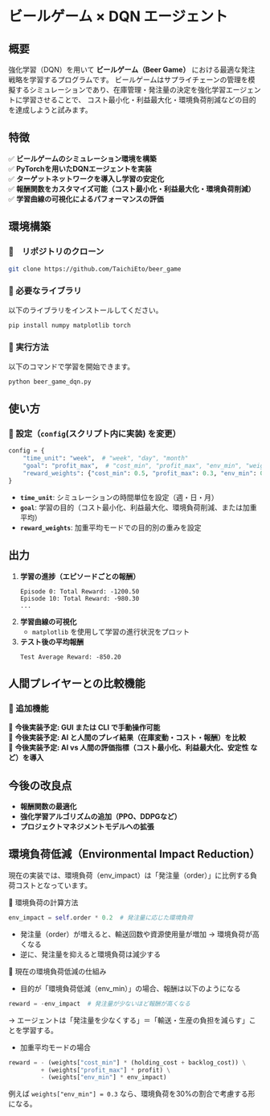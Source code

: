 # ビールゲーム × DQN エージェント

## 概要
強化学習（DQN）を用いて **ビールゲーム（Beer Game）** における最適な発注戦略を学習するプログラムです。
ビールゲームはサプライチェーンの管理を模擬するシミュレーションであり、在庫管理・発注量の決定を強化学習エージェントに学習させることで、
コスト最小化・利益最大化・環境負荷削減などの目的を達成しようと試みます。

## 特徴
✅ **ビールゲームのシミュレーション環境を構築**  
✅ **PyTorchを用いたDQNエージェントを実装**  
✅ **ターゲットネットワークを導入し学習の安定化**  
✅ **報酬関数をカスタマイズ可能（コスト最小化・利益最大化・環境負荷削減）**  
✅ **学習曲線の可視化によるパフォーマンスの評価**  

## 環境構築
### 🔹　リポジトリのクローン
```bash
git clone https://github.com/TaichiEto/beer_game
```
### 🔹 必要なライブラリ
以下のライブラリをインストールしてください。
```bash
pip install numpy matplotlib torch
```

### 🔹 実行方法
以下のコマンドで学習を開始できます。
```bash
python beer_game_dqn.py
```

## 使い方
### 🔹 設定（`config`(スクリプト内に実装) を変更）
```python
config = {
    "time_unit": "week",  # "week", "day", "month"
    "goal": "profit_max",  # "cost_min", "profit_max", "env_min", "weighted"
    "reward_weights": {"cost_min": 0.5, "profit_max": 0.3, "env_min": 0.2},
}
```

- **`time_unit`**: シミュレーションの時間単位を設定（週・日・月）
- **`goal`**: 学習の目的（コスト最小化、利益最大化、環境負荷削減、または加重平均）
- **`reward_weights`**: 加重平均モードでの目的別の重みを設定

## 出力
1. **学習の進捗（エピソードごとの報酬）**
   ```
   Episode 0: Total Reward: -1200.50
   Episode 10: Total Reward: -980.30
   ...
   ```
2. **学習曲線の可視化**
   - `matplotlib` を使用して学習の進行状況をプロット
3. **テスト後の平均報酬**
   ```
   Test Average Reward: -850.20
   ```

## 人間プレイヤーとの比較機能
### 🔹 追加機能
🔹 **今後実装予定: GUI または CLI で手動操作可能**  
🔹 **今後実装予定: AI と人間のプレイ結果（在庫変動・コスト・報酬）を比較**  
🔹 **今後実装予定: AI vs 人間の評価指標（コスト最小化、利益最大化、安定性 など）を導入**  

## 今後の改良点
- **報酬関数の最適化**
- **強化学習アルゴリズムの追加（PPO、DDPGなど）**
- **プロジェクトマネジメントモデルへの拡張**

## 環境負荷低減（Environmental Impact Reduction）
現在の実装では、環境負荷（env_impact）は「発注量（order）」に比例する負荷コストとなっています。

🔹 環境負荷の計算方法
```python
env_impact = self.order * 0.2  # 発注量に応じた環境負荷
```
- 発注量（order）が増えると、輸送回数や資源使用量が増加 → 環境負荷が高くなる
- 逆に、発注量を抑えると環境負荷は減少する

🔹 現在の環境負荷低減の仕組み
- 目的が「環境負荷低減（env_min）」の場合、報酬は以下のようになる
```python
reward = -env_impact  # 発注量が少ないほど報酬が高くなる
```
  → エージェントは「発注量を少なくする」＝「輸送・生産の負担を減らす」ことを学習する。

- 加重平均モードの場合
```python
reward = - (weights["cost_min"] * (holding_cost + backlog_cost)) \
         + (weights["profit_max"] * profit) \
         - (weights["env_min"] * env_impact)
```
例えば `weights["env_min"] = 0.3` なら、環境負荷を30%の割合で考慮する形になる。
